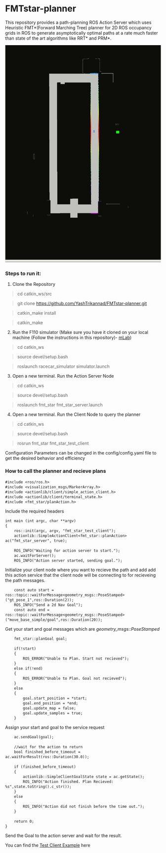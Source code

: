 # FMTstar-planner

This repository provides a path-planning ROS Action Server which uses Heuristic FMT*(Forward Marching Tree) planner for 2D ROS occupancy grids in ROS to generate asymptotically optimal paths at a rate much faster than state of the art algorithms like RRT* and PRM*.

<p align="center"><img src="fmtstar.gif" width="700" height="700">
</p>
 

### Steps to run it:
1. Clone the Repository

> cd catkin_ws/src 

> git clone https://github.com/YashTrikannad/FMTstar-planner.git 

> catkin_make install

> catkin_make

2. Run the F110 simulator (Make sure you have it cloned on your local machine (Follow the instructions in this repository)- [mLab](https://github.com/mlab-upenn/f110-fall2019-skeletons)) 

> cd catkin_ws

> source devel/setup.bash

> roslaunch racecar_simulator simulator.launch

3. Open a new terminal. Run the Action Server Node

> cd catkin_ws

> source devel/setup.bash

> roslaunch fmt_star fmt_star_server.launch

4. Open a new terminal. Run the Client Node to query the planner

> cd catkin_ws

> source devel/setup.bash

> rosrun fmt_star fmt_star_test_client


Configuration Parameters can be changed in the config/config.yaml file to get the desired behavior and efficiency

### How to call the planner and recieve plans

```
#include <ros/ros.h>
#include <visualization_msgs/MarkerArray.h>
#include <actionlib/client/simple_action_client.h>
#include <actionlib/client/terminal_state.h>
#include <fmt_star/planAction.h>
```

Include the required headers

```
int main (int argc, char **argv)
{
    ros::init(argc, argv, "fmt_star_test_client");
    actionlib::SimpleActionClient<fmt_star::planAction> ac("fmt_star_server", true);
    
    ROS_INFO("Waiting for action server to start.");
    ac.waitForServer();
    ROS_INFO("Action server started, sending goal.");
```

Initialize your client node where you want to recieve the path and add add this action service that the client node will be connecting to for recieveing the path messages.

```
    const auto start = ros::topic::waitForMessage<geometry_msgs::PoseStamped>("gt_pose_1",ros::Duration(2));
    ROS_INFO("Send a 2d Nav Goal");
    const auto end = ros::topic::waitForMessage<geometry_msgs::PoseStamped>("move_base_simple/goal",ros::Duration(20));
```

Get your start and goal messages which are *geometry_msgs::PoseStamped*

```
    fmt_star::planGoal goal;

    if(!start)
    {
        ROS_ERROR("Unable to Plan. Start not recieved");
    }
    else if(!end)
    {
        ROS_ERROR("Unable to Plan. Goal not recieved");
    }
    else
    {
        goal.start_position = *start;
        goal.end_position = *end;
        goal.update_map = false;
        goal.update_samples = true;
    }
```

Assign your start and goal to the service request

```
    ac.sendGoal(goal);

    //wait for the action to return
    bool finished_before_timeout = ac.waitForResult(ros::Duration(30.0));
    
    if (finished_before_timeout)
    {
        actionlib::SimpleClientGoalState state = ac.getState();
        ROS_INFO("Action finished. Plan Recieved: %s",state.toString().c_str());
    }
    else
    {
        ROS_INFO("Action did not finish before the time out.");
    }
    
    return 0;
}
```
Send the Goal to the action server and wait for the result.

You can find the [Test Client Example](https://github.com/YashTrikannad/FMTstar-planner/blob/master/testing/fmt_star_test_client.cpp) here

